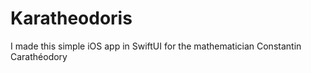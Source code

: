 # Karatheodoris
I made this simple iOS app in SwiftUI for the mathematician Constantin Carathéodory
